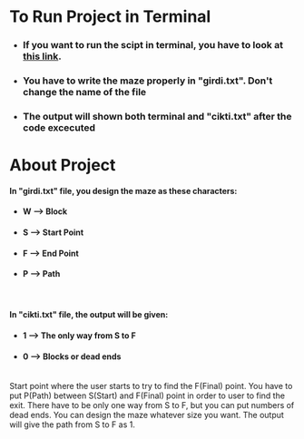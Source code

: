 # To Run Project in Terminal
- ### If you want to run the scipt in terminal, you have to look at <a href="https://www.geeksforgeeks.org/how-to-set-up-command-prompt-for-python-in-windows10/">this link</a>.
- ### You have to write the maze properly in "girdi.txt". Don't change the name of the file
- ### The output will shown both terminal and "cikti.txt" after the code excecuted


# About Project
#### In "girdi.txt" file, you design the maze as these characters:

- #### W --> Block
- #### S --> Start Point
- #### F --> End Point
- #### P --> Path

<br>

#### In "cikti.txt" file, the output will be given:
 
- #### 1 --> The only way from S to F
- #### 0 --> Blocks or dead ends

<br>
Start point where the user starts to try to find the F(Final) point. You have to put P(Path) between S(Start) and F(Final) point in order to user to find the exit. There have to be only one way from S to F, but you can put numbers of dead ends. You can design the maze whatever size you want. The output will give the path from S to F as 1.
 
